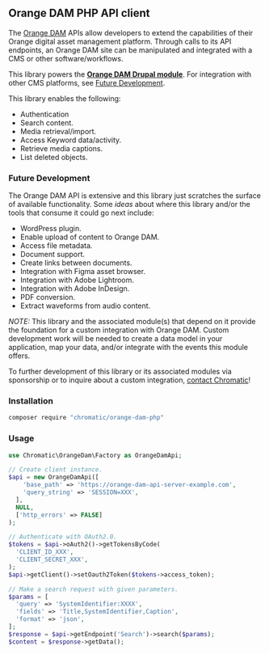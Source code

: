## Orange DAM PHP API client

The [Orange DAM](https://www.orangelogic.com/products/digital-asset-management-system) APIs allow developers to extend the capabilities of their Orange digital asset management platform. Through calls to its API endpoints, an Orange DAM site can be manipulated and integrated with a CMS or other software/workflows.

This library powers the **[Orange DAM Drupal module](https://www.drupal.org/project/orange_dam)**. For integration with other CMS platforms, see [Future Development](#future-development).

This library enables the following:

- Authentication
- Search content.
- Media retrieval/import.
- Access Keyword data/activity.
- Retrieve media captions.
- List deleted objects.

### Future Development

The Orange DAM API is extensive and this library just scratches the surface of available functionality. Some _ideas_ about where this library and/or the tools that consume it could go next include:

- WordPress plugin.
- Enable upload of content to Orange DAM.
- Access file metadata.
- Document support.
- Create links between documents.
- Integration with Figma asset browser.
- Integration with Adobe Lightroom.
- Integration with Adobe InDesign.
- PDF conversion.
- Extract waveforms from audio content.

_NOTE:_ This library and the associated module(s) that depend on it provide the foundation for a custom integration with Orange DAM. Custom development work will be needed to create a data model in your application, map your data, and/or integrate with the events this module offers.

To further development of this library or its associated modules via sponsorship or to inquire about a custom integration, [contact Chromatic](https://chromatichq.com/contact-us/)!

### Installation

```bash
composer require "chromatic/orange-dam-php"
```

### Usage

```php
use Chromatic\OrangeDam\Factory as OrangeDamApi;

// Create client instance.
$api = new OrangeDamApi([
    'base_path' => 'https://orange-dam-api-server-example.com',
    'query_string' => 'SESSION=XXX',
  ],
  NULL,
  ['http_errors' => FALSE]
);

// Authenticate with OAuth2.0.
$tokens = $api->oAuth2()->getTokensByCode(
  'CLIENT_ID_XXX',
  'CLIENT_SECRET_XXX',
);
$api->getClient()->setOauth2Token($tokens->access_token);

// Make a search request with given parameters.
$params = [
  'query' => 'SystemIdentifier:XXXX',
  'fields' => 'Title,SystemIdentifier,Caption',
  'format' => 'json',
];
$response = $api->getEndpoint('Search')->search($params);
$content = $response->getData();
```
